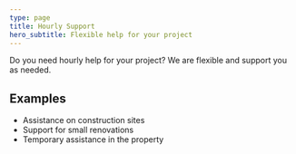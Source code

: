 ```yaml
---
type: page
title: Hourly Support
hero_subtitle: Flexible help for your project
---
```


Do you need hourly help for your project? We are flexible and support you as needed.

## Examples

- Assistance on construction sites
- Support for small renovations
- Temporary assistance in the property